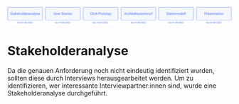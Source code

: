 ![Meilenstein 1: Stakeholderanalyse bis zum 01.06.2022](../assets/progress-00.png)

# Stakeholderanalyse

Da die genauen Anforderung noch nicht eindeutig identifiziert wurden, sollten diese durch Interviews herausgearbeitet werden. Um zu identifizieren, wer interessante Interviewpartner:innen sind, wurde eine Stakeholderanalyse durchgeführt.


